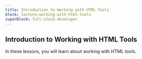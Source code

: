 ```yaml
---
title: Introduction to Working with HTML Tools
block: lecture-working-with-html-tools
superBlock: full-stack-developer
---
```


## Introduction to Working with HTML Tools

In these lessons, you will learn about working with HTML tools.
